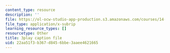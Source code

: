 ```yaml
---
content_type: resource
description: ''
file: https://ol-ocw-studio-app-production.s3.amazonaws.com/courses/14-01sc-principles-of-microeconomics-fall-2011/22aa51f3b367d8456bbe3aaee4621665_jmsPn679o5k.srt
file_type: application/x-subrip
learning_resource_types: []
resourcetype: Other
title: 3play caption file
uid: 22aa51f3-b367-d845-6bbe-3aaee4621665
---
```

